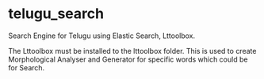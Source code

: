 # telugu_search
Search Engine for Telugu using Elastic Search, Lttoolbox. 

The Lttoolbox must be installed to the lttoolbox folder. This is used to create Morphological Analyser and Generator for specific words which could be for Search. 

